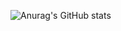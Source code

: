 ![Anurag's GitHub stats](https://github-readme-stats.vercel.app/api?username=gussm07&show_icons=true)


<!---
gussm07/gussm07 is a ✨ special ✨ repository because its `README.md` (this file) appears on your GitHub profile.
You can click the Preview link to take a look at your changes.
--->
